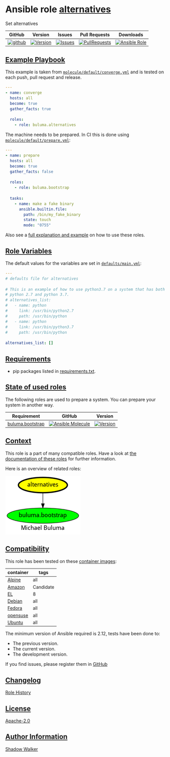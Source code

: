 # Ansible role [alternatives](https://galaxy.ansible.com/ui/standalone/roles/buluma/alternatives/documentation)

Set alternatives

|GitHub|Version|Issues|Pull Requests|Downloads|
|------|-------|------|-------------|---------|
|[![github](https://github.com/buluma/ansible-role-alternatives/actions/workflows/molecule.yml/badge.svg)](https://github.com/buluma/ansible-role-alternatives/actions/workflows/molecule.yml)|[![Version](https://img.shields.io/github/release/buluma/ansible-role-alternatives.svg)](https://github.com/buluma/ansible-role-alternatives/releases/)|[![Issues](https://img.shields.io/github/issues/buluma/ansible-role-alternatives.svg)](https://github.com/buluma/ansible-role-alternatives/issues/)|[![PullRequests](https://img.shields.io/github/issues-pr-closed-raw/buluma/ansible-role-alternatives.svg)](https://github.com/buluma/ansible-role-alternatives/pulls/)|[![Ansible Role](https://img.shields.io/ansible/role/d/buluma/alternatives)](https://galaxy.ansible.com/ui/standalone/roles/buluma/alternatives/documentation)|

## [Example Playbook](#example-playbook)

This example is taken from [`molecule/default/converge.yml`](https://github.com/buluma/ansible-role-alternatives/blob/master/molecule/default/converge.yml) and is tested on each push, pull request and release.

```yaml
---
- name: converge
  hosts: all
  become: true
  gather_facts: true

  roles:
    - role: buluma.alternatives
```

The machine needs to be prepared. In CI this is done using [`molecule/default/prepare.yml`](https://github.com/buluma/ansible-role-alternatives/blob/master/molecule/default/prepare.yml):

```yaml
---
- name: prepare
  hosts: all
  become: true
  gather_facts: false

  roles:
    - role: buluma.bootstrap

  tasks:
    - name: make a fake binary
      ansible.builtin.file:
        path: /bin/my_fake_binary
        state: touch
        mode: "0755"
```

Also see a [full explanation and example](https://buluma.github.io/how-to-use-these-roles.html) on how to use these roles.

## [Role Variables](#role-variables)

The default values for the variables are set in [`defaults/main.yml`](https://github.com/buluma/ansible-role-alternatives/blob/master/defaults/main.yml):

```yaml
---
# defaults file for alternatives

# This is an example of how to use python3.7 on a system that has both
# python 2.7 and python 3.7.
# alternatives_list:
#   - name: python
#     link: /usr/bin/python2.7
#     path: /usr/bin/python
#   - name: python
#     link: /usr/bin/python3.7
#     path: /usr/bin/python

alternatives_list: []
```

## [Requirements](#requirements)

- pip packages listed in [requirements.txt](https://github.com/buluma/ansible-role-alternatives/blob/master/requirements.txt).

## [State of used roles](#state-of-used-roles)

The following roles are used to prepare a system. You can prepare your system in another way.

| Requirement | GitHub | Version |
|-------------|--------|--------|
|[buluma.bootstrap](https://galaxy.ansible.com/buluma/bootstrap)|[![Ansible Molecule](https://github.com/buluma/ansible-role-bootstrap/actions/workflows/molecule.yml/badge.svg)](https://github.com/buluma/ansible-role-bootstrap/actions/workflows/molecule.yml)|[![Version](https://img.shields.io/github/release/buluma/ansible-role-bootstrap.svg)](https://github.com/shadowwalker/ansible-role-bootstrap)|

## [Context](#context)

This role is a part of many compatible roles. Have a look at [the documentation of these roles](https://buluma.github.io/) for further information.

Here is an overview of related roles:

![dependencies](https://raw.githubusercontent.com/buluma/ansible-role-alternatives/png/requirements.png "Dependencies")

## [Compatibility](#compatibility)

This role has been tested on these [container images](https://hub.docker.com/u/buluma):

|container|tags|
|---------|----|
|[Alpine](https://hub.docker.com/r/buluma/alpine)|all|
|[Amazon](https://hub.docker.com/r/buluma/amazonlinux)|Candidate|
|[EL](https://hub.docker.com/r/buluma/enterpriselinux)|8|
|[Debian](https://hub.docker.com/r/buluma/debian)|all|
|[Fedora](https://hub.docker.com/r/buluma/fedora)|all|
|[opensuse](https://hub.docker.com/r/buluma/opensuse)|all|
|[Ubuntu](https://hub.docker.com/r/buluma/ubuntu)|all|

The minimum version of Ansible required is 2.12, tests have been done to:

- The previous version.
- The current version.
- The development version.

If you find issues, please register them in [GitHub](https://github.com/buluma/ansible-role-alternatives/issues)

## [Changelog](#changelog)

[Role History](https://github.com/buluma/ansible-role-alternatives/blob/master/CHANGELOG.md)

## [License](#license)

[Apache-2.0](https://github.com/buluma/ansible-role-alternatives/blob/master/LICENSE)

## [Author Information](#author-information)

[Shadow Walker](https://buluma.github.io/)
